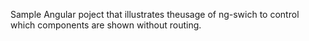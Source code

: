 Sample Angular poject that illustrates theusage of ng-swich to control which components are shown without routing.
